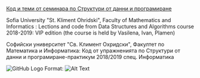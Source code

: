 ﻿[Код и теми от семинара по Структури от данни и програмиране](https://github.com/IvanFilipov/FMI-DSA)
 
 Sofia University "St. Kliment Ohridski", Faculty of Mathematics and Informatics : Lections and code from Data Structures and Algorithms course 2018-2019: VIP edition (the course is held by Vasilena, Ivan, Plamen)

Софийски университет "Св. Климент Охридски", Факултет по Математика и Информатика: Код от упражненията по Структури от данни и програмиране-практикум 2018/2019 спец. Информатика

![GitHub Logo](/images/logo.png)
Format: ![Alt Text](url)
